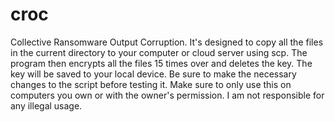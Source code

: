 # croc
Collective Ransomware Output Corruption. It's designed to copy all the files in the current directory to your computer or cloud server using scp. The program then encrypts all the files 15 times over and deletes the key. The key will be saved to your local device. Be sure to make the necessary changes to the script before testing it. Make sure to only use this on computers you own or with the owner's permission. I am not responsible for any illegal usage.
